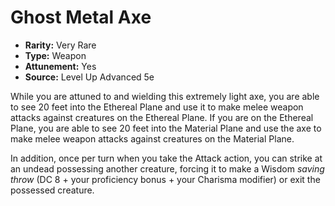 # Ghost Metal Axe

- **Rarity:** Very Rare
- **Type:** Weapon
- **Attunement:** Yes
- **Source:** Level Up Advanced 5e

While you are attuned to and wielding this extremely light axe, you are able to see 20 feet into the Ethereal Plane and use it to make melee weapon attacks against creatures on the Ethereal Plane. If you are on the Ethereal Plane, you are able to see 20 feet into the Material Plane and use the axe to make melee weapon attacks against creatures on the Material Plane.

In addition, once per turn when you take the Attack action, you can strike at an undead possessing another creature, forcing it to make a Wisdom _saving throw_  (DC 8 + your proficiency bonus + your Charisma modifier) or exit the possessed creature.
